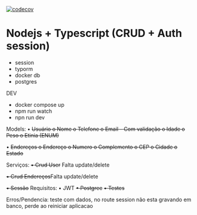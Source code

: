 [![codecov](https://codecov.io/gh/fdiogoc/creative-code-node-ts-typeorm/branch/main/graph/badge.svg?token=4537I8P7KR)](https://codecov.io/gh/fdiogoc/creative-code-node-ts-typeorm)

# Nodejs + Typescript (CRUD + Auth session)

- session
- typorm
- docker db
- postgres

DEV

- docker compose up
- npm run watch
- npn run dev

Models:
• ~~Usuário o Nome o Telefone o Email – Com validação o Idade o Peso o Etinia (ENUM)~~

• ~~Endereços o Endereço o Numero o Complemento o CEP o Cidade o Estado~~

Serviços:
~~• Crud User~~ Falta update/delete


~~• Crud Endereços~~Falta update/delete


~~• Sessão~~
Requisitos:
• JWT
~~• Postgree~~
~~• Testes~~

Erros/Pendencia:
teste com dados, no route
session não esta gravando em banco, perde ao reiniciar aplicacao
